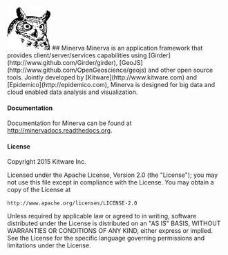 <img src="https://github.com/Kitware/minerva/blob/header_design/web_external/images/owl.png" alt="Minerva Logo" width="100" height="100"/>
## Minerva
Minerva is an application framework that provides client/server/services
capabilities using [Girder](http://www.github.com/Girder/girder), [GeoJS]
(http://www.github.com/OpenGeoscience/geojs) and other open source tools.
Jointly developed by  [Kitware](http://www.kitware.com) and
[Epidemico](http://epidemico.com), Minerva is designed for big data and cloud
enabled data analysis and visualization.

#### Documentation

Documentation for Minerva can be found at http://minervadocs.readthedocs.org.

#### License

Copyright 2015 Kitware Inc.

Licensed under the Apache License, Version 2.0 (the "License"); you may not use this file except in compliance with the License. You may obtain a copy of the License at

    http://www.apache.org/licenses/LICENSE-2.0

Unless required by applicable law or agreed to in writing, software distributed under the License is distributed on an "AS IS" BASIS, WITHOUT WARRANTIES OR CONDITIONS OF ANY KIND, either express or implied. See the License for the specific language governing permissions and limitations under the License.
